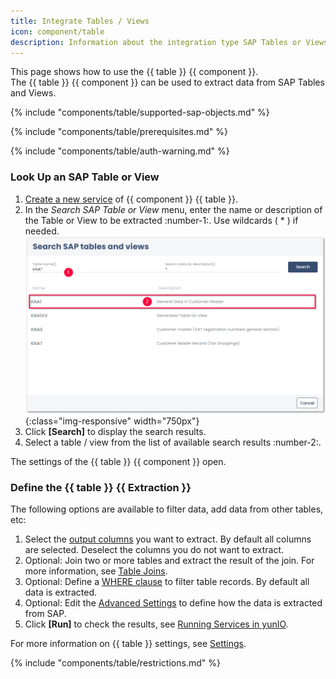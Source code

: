 ```yaml
---
title: Integrate Tables / Views
icon: component/table
description: Information about the integration type SAP Tables or Views
---
```


This page shows how to use the {{ table }} {{ component }}.<br>
The {{ table }} {{ component }} can be used to extract data from SAP Tables and Views.

{% include "components/table/supported-sap-objects.md"  %}

{% include "components/table/prerequisites.md" %}

{% include "components/table/auth-warning.md"  %}

### Look Up an SAP Table or View

1. [Create a new service](../../getting-started.md/#create-a-service) of {{ component }} {{ table }}. 
2. In the *Search SAP Table or View* menu, enter the name or description of the Table or View to be extracted :number-1:. Use wildcards ( * ) if needed.<br>
![SAP-Table-or-Views](../../assets/images/yunio/documentation/search-table-or-view.png){:class="img-responsive" width="750px"}
3. Click **[Search]** to display the search results.
4. Select a table / view from the list of available search results :number-2:. 

The settings of the {{ table }} {{ component }} open.

### Define the {{ table }} {{ Extraction }}

The following options are available to filter data, add data from other tables, etc:

1. Select the [output columns](settings.md/#output-columns) you want to extract. By default all columns are selected. Deselect the columns you do not want to extract. 
2. Optional: Join two or more tables and extract the result of the join. For more information, see [Table Joins](table-join.md).
3. Optional: Define a [WHERE clause](where-clause.md) to filter table records. By default all data is extracted.
4. Optional: Edit the [Advanced Settings](settings.md/#advanced-settings) to define how the data is extracted from SAP.
5. Click **[Run]** to check the results, see [Running Services in yunIO](../run-services.md/#run-services-in-yunio).

For more information on {{ table }} settings, see [Settings](settings.md).

{% include "components/table/restrictions.md"  %}